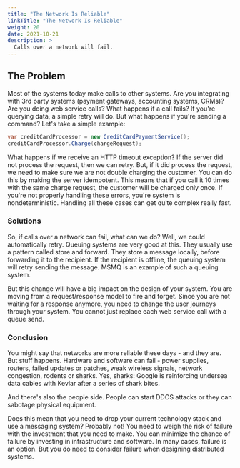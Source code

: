 ```yaml
---
title: "The Network Is Reliable"
linkTitle: "The Network Is Reliable"
weight: 20
date: 2021-10-21
description: >
  Calls over a network will fail.
---
```


## The Problem

Most of the systems today make calls to other systems. Are you integrating with 3rd party systems (payment gateways, accounting systems, CRMs)? Are you doing web service calls? What happens if a call fails? If you're querying data, a simple retry will do. But what happens if you're sending a command? Let's take a simple example:

```c#
var creditCardProcessor = new CreditCardPaymentService();
creditCardProcessor.Charge(chargeRequest);
```

What happens if we receive an HTTP timeout exception? If the server did not process the request, then we can retry. But, if it did process the request, we need to make sure we are not double charging the customer. You can do this by making the server idempotent. This means that if you call it 10 times with the same charge request, the customer will be charged only once. If you're not properly handling these errors, you're system is nondeterministic. Handling all these cases can get quite complex really fast.

### Solutions
So, if calls over a network can fail, what can we do? Well, we could automatically retry. Queuing systems are very good at this. They usually use a pattern called store and forward. They store a message locally, before forwarding it to the recipient. If the recipient is offline, the queuing system will retry sending the message. MSMQ is an example of such a queuing system.

But this change will have a big impact on the design of your system. You are moving from a request/response model to fire and forget. Since you are not waiting for a response anymore, you need to change the user journeys through your system. You cannot just replace each web service call with a queue send.

### Conclusion
You might say that networks are more reliable these days - and they are. But stuff happens. Hardware and software can fail - power supplies, routers, failed updates or patches, weak wireless signals, network congestion, rodents or sharks. Yes, sharks: Google is reinforcing undersea data cables with Kevlar after a series of shark bites.

And there's also the people side. People can start DDOS attacks or they can sabotage physical equipment.

Does this mean that you need to drop your current technology stack and use a messaging system? Probably not! You need to weigh the risk of failure with the investment that you need to make. You can minimize the chance of failure by investing in infrastructure and software. In many cases, failure is an option. But you do need to consider failure when designing distributed systems.
